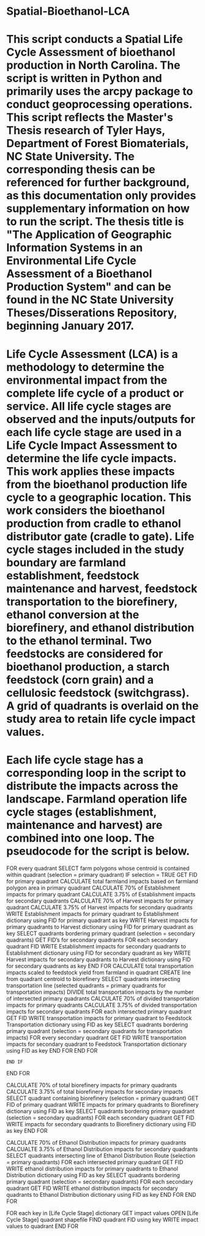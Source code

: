 # Spatial-Bioethanol-LCA

# This script conducts a Spatial Life Cycle Assessment of bioethanol production in North Carolina.  The script is written in Python and primarily uses the arcpy package to conduct geoprocessing operations.  This script reflects the Master's Thesis research of Tyler Hays, Department of Forest Biomaterials, NC State University.  The corresponding thesis can be referenced for further background, as this documentation only provides supplementary information on how to run the script.  The thesis title is "The Application of Geographic Information Systems in an Environmental Life Cycle Assessment of a Bioethanol Production System" and can be found in the NC State University Theses/Disserations Repository, beginning January 2017.

# Life Cycle Assessment (LCA) is a methodology to determine the environmental impact from the complete life cycle of a product or service.  All life cycle stages are observed and the inputs/outputs for each life cycle stage are used in a Life Cycle Impact Assessment to determine the life cycle impacts.  This work applies these impacts from the bioethanol production life cycle to a geographic location.  This work considers the bioethanol production from cradle to ethanol distributor gate (cradle to gate).  Life cycle stages included in the study boundary are farmland establishment, feedstock maintenance and harvest, feedstock transportation to the biorefinery, ethanol conversion at the biorefinery, and ethanol distribution to the ethanol terminal.  Two feedstocks are considered for bioethanol production, a starch feedstock (corn grain) and a cellulosic feedstock (switchgrass).  A grid of quadrants is overlaid on the study area to retain life cycle impact values.

# Each life cycle stage has a corresponding loop in the script to distribute the impacts across the landscape.  Farmland operation life cycle stages (establishment, maintenance and harvest) are combined into one loop.  The pseudocode for the script is below.


FOR every quadrant
	SELECT farm polygons whose centroid is contained within quadrant (selection = primary quadrant)
	IF selection = TRUE
		GET FID for primary quadrant
		CALCULATE total farmland impacts based on farmland polygon area in primary quadrant
		CALCULATE 70% of Establishment impacts for primary quadrant
		CALCULATE 3.75% of Establishment impacts for secondary quadrants
		CALCULATE 70% of Harvest impacts for primary quadrant
		CALCULATE 3.75% of Harvest impacts for secondary quadrants
		WRITE Establishment impacts for primary quadrant to Establishment dictionary using FID for primary quadrant as key
		WRITE Harvest impacts for primary quadrants to Harvest dictionary using FID for primary quadrant as key
		SELECT quadrants bordering primary quadrant (selection = secondary quadrants)
		GET FID’s for secondary quadrants
		FOR each secondary quadrant FID
			WRITE Establishment impacts for secondary quadrants to Establishment dictionary using FID for secondary quadrant 			as key
			WRITE Harvest impacts for secondary quadrants to Harvest dictionary using FID for secondary quadrants as key
		END FOR
		CALCULATE total transportation impacts scaled to feedstock yield from farmland in quadrant
		CREATE line from quadrant centroid to biorefinery
		SELECT quadrants intersecting transportation line (selected quadrants = primary quadrants for transportation impacts)
		DIVIDE total transportation impacts by the number of intersected primary quadrants
		CALCULATE 70% of divided transportation impacts for primary quadrants
		CALCULATE 3.75% of divided transportation impacts for secondary quadrants
		FOR each intersected primary quadrant
			GET FID
			WRITE transportation impacts for primary quadrant to Feedstock Transportation dictionary using FID as key
			SELECT quadrants bordering primary quadrant (selection = secondary quadrants for transportation impacts)
			FOR every secondary quadrant
				GET FID
				WRITE transportation impacts for secondary quadrant to Feedstock Transportation dictionary using FID as 				key
			END FOR
		END FOR

	END IF
END FOR

CALCULATE 70% of total biorefinery impacts for primary quadrants
CALCULATE 3.75% of total biorefinery impacts for secondary impacts
SELECT quadrant containing biorefinery (selection = primary quadrant)
GET FID of primary quadrant
WRITE impacts for primary quadrants to Biorefinery dictionary using FID as key
SELECT quadrants bordering primary quadrant (selection = secondary quadrants)
FOR each secondary quadrant
	GET FID
	WRITE impacts for secondary quadrants to Biorefinery dictionary using FID as key
END FOR

CALCULATE 70% of Ethanol Distribution impacts for primary quadrants
CALCUALTE 3.75% of Ethanol Distribution impacts for secondary quadrants 
SELECT quadrants intersecting line of Ethanol Distribution Route (selection = primary quadrants)
FOR each intersected primary quadrant
GET FID
	WRITE ethanol distribution impacts for primary quadrants to Ethanol Distribution dictionary using FID as key
	SELECT quadrants bordering primary quadrant (selection = secondary quadrants)
	FOR each secondary quadrant
		GET FID
		WRITE ethanol distribution impacts for secondary quadrants to Ethanol Distribution dictionary using FID as key
	END FOR
END FOR

FOR each key in [Life Cycle Stage] dictionary
	GET impact values
	OPEN [Life Cycle Stage] quadrant shapefile
	FIND quadrant FID using key
	WRITE impact values to quadrant
END FOR
